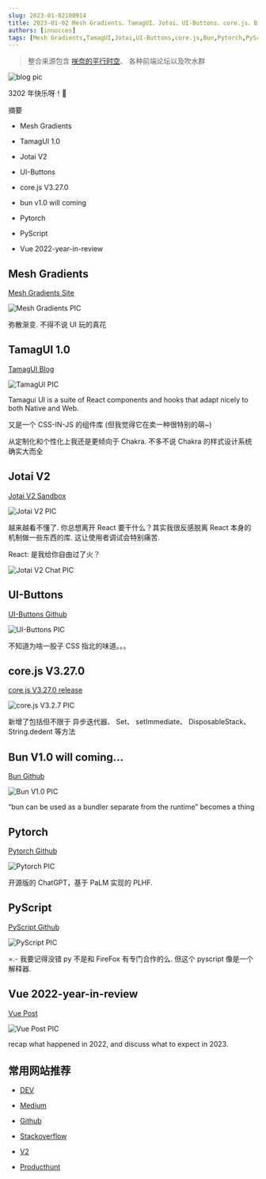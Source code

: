 ```yaml
---
slug: 2023-01-02100914
title: 2023-01-02 Mesh Gradients、TamagUI、Jotai、UI-Buttons、core.js、Bun、Pytorch、PyScript、Vue 2022-year-in-review
authors: [innocces]
tags: [Mesh Gradients,TamagUI,Jotai,UI-Buttons,core.js,Bun,Pytorch,PyScript,Vue 2022-year-in-review]
---
```

> 整合来源包含 [咲奈的平行时空](https://t.me/SakinaSpace)、 各种前端论坛以及吹水群

![blog pic](https://blog-pic.deno.dev/2022-12-31/1672459464433-20230102.jpeg)

3202 年快乐呀！🎉

摘要

- Mesh Gradients

- TamagUI 1.0

- Jotai V2

- UI-Buttons

- core.js V3.27.0

- bun v1.0 will coming

- Pytorch

- PyScript

- Vue 2022-year-in-review

## Mesh Gradients

[Mesh Gradients Site](https://www.magicpattern.design/tools/mesh-gradients)

![Mesh Gradients PIC](https://blog-pic.deno.dev/2022-12-31/1672456084754-mesh.png)

弥散渐变. 不得不说 UI 玩的真花

## TamagUI 1.0

[TamagUI Blog](https://tamagui.dev/blog/version-one)

![TamagUI PIC](https://blog-pic.deno.dev/2022-12-31/1672455733373-tamagui-social.png)

Tamagui UI is a suite of React components and hooks that adapt nicely to both Native and Web.

又是一个 CSS-IN-JS 的组件库 (但我觉得它在卖一种很特别的萌~)

从定制化和个性化上我还是更倾向于 Chakra. 不多不说 Chakra 的样式设计系统确实大而全

## Jotai V2

[Jotai V2 Sandbox](https://codesandbox.io/s/kind-silence-hw8res?file=/src/App.tsx)

![Jotai V2 PIC](https://blog-pic.deno.dev/2022-12-31/1672456599483-jotai-twitter.jpeg)

越来越看不懂了. 你总想离开 React 要干什么？其实我很反感脱离 React 本身的机制做一些东西的库. 这让使用者调试会特别痛苦.

React: 是我给你自由过了火？

![Jotai V2 Chat PIC](https://blog-pic.deno.dev/2022-12-31/1672456536312-jotai-chat.png)

## UI-Buttons

[UI-Buttons Github](https://github.com/ui-buttons/core)

![UI-Buttons PIC](https://blog-pic.deno.dev/2022-12-31/1672457004074-100-button.png)

不知道为啥一股子 CSS 指北的味道。。。

## core.js V3.27.0

[core.js V3.27.0 release](https://github.com/zloirock/core-js/releases/tag/v3.27.0)

![core.js V3.2.7 PIC](https://blog-pic.deno.dev/2022-12-23/1671805608410-pocket-preview.png)

新增了包括但不限于 异步迭代器、 Set、 setImmediate、 DisposableStack、String.dedent 等方法

## Bun V1.0 will coming...

[Bun Github](https://github.com/oven-sh/bun)

![Bun V1.0 PIC](https://blog-pic.deno.dev/2022-12-31/1672458506965-bun1.0.png)

“bun can be used as a bundler separate from the runtime” becomes a thing

## Pytorch

[Pytorch Github](https://github.com/lucidrains/PaLM-rlhf-pytorch)

![Pytorch PIC](https://blog-pic.deno.dev/2022-12-31/1672458983240-PaLM+PLHF.png)

开源版的 ChatGPT，基于 PaLM 实现的 PLHF.

## PyScript

[PyScript Github](https://github.com/pyscript/pyscript)

![PyScript PIC](https://blog-pic.deno.dev/2022-12-31/1672459269588-pyscript.png)

=.- 我要记得没错 py 不是和 FireFox 有专门合作的么. 但这个 pyscript 像是一个解释器.

## Vue 2022-year-in-review

[Vue Post](https://blog.vuejs.org/posts/2022-year-in-review.html)

![Vue Post PIC](https://blog-pic.deno.dev/2023-01-02/1672625047374-vue-2022.png)

recap what happened in 2022, and discuss what to expect in 2023.

## 常用网站推荐

- [DEV](https://dev.to/)

- [Medium](https://medium.com/?tag=javascript)

- [Github](https://github.com/)

- [Stackoverflow](https://stackoverflow.com/)

- [V2](https://www.v2ex.com/)

- [Producthunt](https://www.producthunt.com/discussions?category=developers)
    